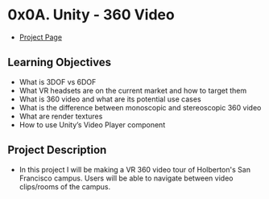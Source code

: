 # 0x0A. Unity - 360 Video
- [Project Page](https://intranet.hbtn.io/projects/523)

## Learning Objectives
- What is 3DOF vs 6DOF
- What VR headsets are on the current market and how to target them
- What is 360 video and what are its potential use cases
- What is the difference between monoscopic and stereoscopic 360 video
- What are render textures
- How to use Unity’s Video Player component

## Project Description
- In this project I will be making a VR 360 video tour of Holberton's San Francisco campus. Users will be able to navigate between video clips/rooms of the campus.
